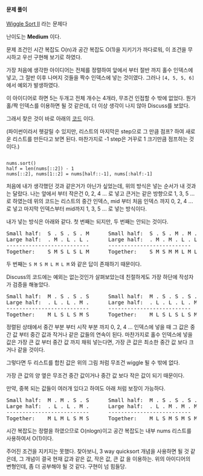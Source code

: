  #### 문제 풀이

[Wiggle Sort II](https://leetcode.com/problems/wiggle-sort-ii/description/) 라는 문제다

난이도는 **Medium** 이다.

문제 조건인 시간 복잡도 O(n)과 공간 복잡도 O(1)을 지키기가 까다로워, 이 조건을 무시하고 우선 구현해 보기로 하였다.

가장 처음에 생각한 아이디어는 전체를 정렬하여 앞에서 부터 절반 까지 홀수 인덱스에 넣고, 그 절반 이후 나머지 것들을 짝수 인덱스에 넣는 것이였다.
그러나 <code>[4, 5, 5, 6]</code> 에서 예외가 발생하였다.

이 아이디어로 하면 5는 두개고 전체 개수는 4개라, 무조건 인접할 수 밖에 없었다.
뭔가 홀/짝 인덱스를 이용하면 될 것 같은데, 더 이상 생각이 나지 않아 Discuss를 보았다.

그래서 찾은 것이 바로 아래의 [코드](https://leetcode.com/problems/wiggle-sort-ii/discuss/77678/3-lines-Python-with-Explanation-Proof) 이다.

(파이썬이라서 헷갈릴 수 있지만, 리스트의 마지막은 step으로 그 만큼 점프? 하여 새로운 리스트를 만든다고 보면 된다. 마찬가지로 -1 step은 거꾸로 1 크기만큼 점프하는 것이다.)
<pre><code>
nums.sort()
half = len(nums[::2]) - 1
nums[::2], nums[1::2] = nums[half::-1], nums[:half:-1]
</code></pre>
    
처음에 내가 생각했던 것과 같은거가 아닌가 싶었는데, 위의 방식은 넣는 순서가 내 것과는 달랐다.
나는 앞에서 부터 작은건 0, 2, 4 ... 로 넣고 큰거는 같은 방향으로 1, 3, 5 ... 로 하였는데
위의 코드는 리스트의 중간 인덱스, mid 부터 처음 인덱스 까지 0, 2, 4 ... 로 넣고 마지막 인덱스부터 mid까지 1, 3, 5 ... 로 넣는 방식이다.

내가 넣는 방식은 아래와 같다. 첫 번째는 되지만, 두 번째는 안되는 것이다.
<pre>
Small half:  S . S . S . M      Small half:  S . S . M . M .
Large half:  . M . L . L .      Large half:  . M . M . L . L
--------------------------      --------------------------
Together:    S M S L S L M      Together:    S M S M M L M L
</pre>

두 번째는 <code>S M S M L M L M</code> 와 같은 답이 존재하기 때문이다.


Discuss의 코드에는 예외는 없는것인가 살펴보았는데 친절하게도 가장 하단에 작성자가 검증을 해놓았다.

<pre>
Small half:  M . S . S . S      Small half:  M . S . S . S .
Large half:  . L . L . M .      Large half:  . L . L . L . M
--------------------------      --------------------------
Together:    M L S L S M S      Together:    M L S L S L S M
</pre>

정렬된 상태에서 중간 부분 부터 시작 부분 까지 0, 2, 4 ... 인덱스에 넣을 때 그 값은 중간 값 부터 중간 값과 작거나 같은 값들의 연속이 된다.
마찬가지로 홀수 인덱스에 넣을 값은 가장 큰 값 부터 중간 값 까지 채워 넣는다면, 가장 큰 값은 최소한 중간 값 보다 크거나 같을 것이다.

그렇다면 두 리스트를 합친 값은 위의 그림 처럼 무조건 wiggle 될 수 밖에 없다. 

가장 큰 값의 양 옆은 무조건 중간 값이거나 중간 값 보다 작은 값이 되기 때문이다.

만약, 중복 되는 값들이 여러개 있다고 하여도 아래 처럼 보장이 가능하다.

<pre>
Small half:  M . M . S . S      Small half:  M . S . S . S .
Large half:  . L . L . M .      Large half:  . L . M . M . M
--------------------------      --------------------------
Together:    M L M L S M S      Together:    M L S M S M S M
</pre>

시간 복잡도는 정렬을 하였으므로 O(nlogn)이고 공간 복잡도는 내부 nums 리스트를 사용하여서 O(1)이다.

주어진 조건을 지키지는 못했다. 찾아보니, 3 way quicksort 개념을 사용하면 될 것 같은데, 그 개념이 결국 현재 값과 같은 값, 작은 값, 큰 값 을 이용하는.
위의 아이디어의 변형인데, 좀 더 공부해야 될 것 같다. 구현이 넘 힘들당.